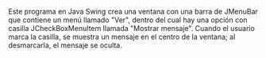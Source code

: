 Este programa en Java Swing crea una ventana con una barra de JMenuBar que contiene un menú llamado "Ver", dentro del cual hay una opción con casilla JCheckBoxMenuItem llamada "Mostrar mensaje".
Cuando el usuario marca la casilla, se muestra un mensaje en el centro de la ventana; al desmarcarla, el mensaje se oculta.
